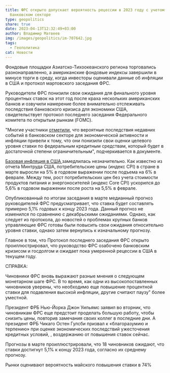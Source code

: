 ```yaml
---
title: ФРС открыто допускает вероятность рецессии в 2023 году с учетом стресса в
  банковском секторе
type: geopolitics
share: true
date: 2023-04-13T12:32:49+03:00
author: Владимир Матвеев
img: /images/geopolitics/im-707642.jpg
tags:
  - Геополитика
cat: Новости
---
```

Фондовые площадки Азиатско-Тихоокеанского региона торговались разнонаправленно, а американские фондовые индексы завершили в минусе торги в среду, когда инвесторы оценивали данные об инфляции в США и протокол мартовского заседания ФРС.

Руководители ФРС понизили свои ожидания для финального уровня процентных ставок на этот год после краха нескольких американских банков и озвучили намерение более внимательно отслеживать последствия банковского кризиса для экономики США, свидетельствует протокол последнего заседания Федерального комитета по открытым рынкам (FOMC). 

"Многие участники [отметили](https://www.federalreserve.gov/newsevents/pressreleases/monetary20230412a.htm), что вероятные последствия недавних событий в банковском секторе для экономической активности и инфляции привели к тому, что они понизили свои оценки целевого уровня ставки по федеральным кредитным средствам, который будет в достаточной степени ограничительным", подчеркивается в документе. 

[Базовая инфляция в США ](https://www.federalreserve.gov/monetarypolicy/fomccalendars.htm)замедлилась незначительно. Как известно из отчета Минтруда США, потребительские цены (индекс CPI) в стране в марте выросли на 5% в годовом выражении после подъема на 6% в феврале. Между тем, рост потребительских цен без учета стоимости продуктов питания и энергоносителей (индекс Core CPI) ускорился до 5,6% в годовом выражении после роста на 5,5% в феврале.

Опубликованный по итогам заседания в марте медианный прогноз руководителей ФРС предусматривает, что ставка будет составлять примерно 5,1% годовых к концу 2023 года. Данный прогноз не изменился по сравнению с декабрьскими ожиданиями. Однако, как следует из протокола, до новостей о проблемах крупных банков управляющие ФРС готовы были повысить свои ожидания относительно уровня ставки, однако затем вернулись к изначальному прогнозу.

Главное в том, что Протокол последнего заседания ФРС открыто проиллюстрировал, что руководство ФРС озабочено банковским кризисом и госдолгом и ожидает пока умеренной рецессии в США в текущем году. 

СПРАВКА:

Чиновники ФРС вновь выражают разные мнения о следующем монетарном шаге ФРС. В то время, как одни из высокопоставленных чиновников уверены, что необходимо еще повышение процентной ставки для подавления высокой инфляции, другие считают паузу" более уместной.

Президент ФРБ Нью-Йорка Джон Уильямс заявил во вторник, что чиновникам ФРС еще предстоит проделать большую работу, чтобы снизить цены, повторив замечания своих коллег в последние дни. А президент ФРБ Чикаго Остен Гулсби призвал к «благоразумию и терпению» при оценке экономических последствий ужесточения кредитных условий, , воздержанию от повышения ставок сейчас.

Прогнозы в марте проиллюстрировали, что 18 чиновников ожидают, что ставки достигнут 5,1% к концу 2023 года, согласно их среднему прогнозу. 

Рынки оценивают вероятность майского повышения ставки в 74%